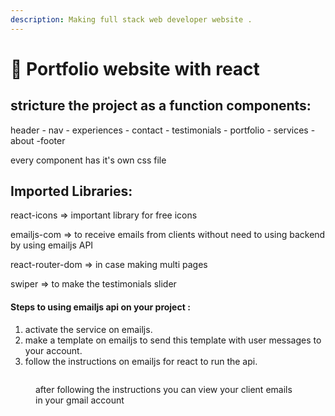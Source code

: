 ```yaml
---
description: Making full stack web developer website .
---
```


# 🥳 Portfolio website with react

## stricture the project as a function components:

header - nav - experiences - contact - testimonials - portfolio - services - about -footer

every component has it's own css file



## Imported Libraries:

react-icons  => important library for free icons

emailjs-com => to receive emails from clients without need to using backend by using emailjs API

react-router-dom => in case making multi pages

swiper => to make the testimonials slider&#x20;



#### Steps to using emailjs api on your project :

1. activate the service on emailjs.
2. make a template on emailjs to send this template with user messages to your account.
3. follow the instructions on emailjs for react to run the api.&#x20;

<figure><img src=".gitbook/assets/Screenshot from 2022-09-23 19-21-59.png" alt=""><figcaption><p>after following the instructions you can view your client emails in your gmail account </p></figcaption></figure>
